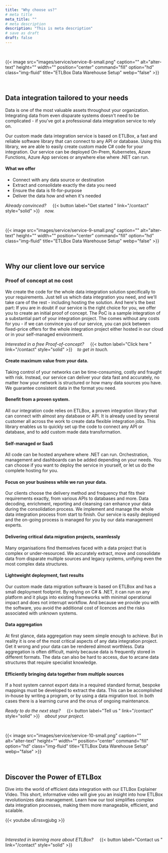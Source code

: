 ```yaml
---
title: "Why choose us?"
# meta title
meta_title: ""
# meta description
description: "This is meta description"
# save as draft
draft: false
---
```



<br />

{{< image src="images/service/service-8-small.png" caption="" alt="alter-text" height="" width="" position="center" command="fill" option="hd" class="img-fluid" title="ETLBox Data Warehouse Setup" webp="false" >}}

<br />

## Data integration tailored to your needs

Data is one of the most valuable assets throughout your organization. Integrating data from even disparate systems doesn't need to be complicated - if you've got a professional data integration service to rely on. 

Our custom made data integration service is based on ETLBox, a fast and reliable software library that can connect to any API or database. Using this library, we are able to easily create custom made C# code for your integration. Our service can be deployed On-Prem, Kubernetes, Azure Functions, Azure App services or anywhere else where .NET can run. 

#### What we offer

- Connect with any data source or destination
- Extract and consolidate exactly the data you need
- Ensure the data is fit-for-purpose
- Deliver the data how and when it's needed  

*Already convinced?* &nbsp;&nbsp;&nbsp;  {{< button label="Get started  " link="/contact" style="solid" >}} &nbsp;&nbsp; *now.*


<br />

{{< image src="images/service/service-9-small.png" caption="" alt="alter-text" height="" width="" position="center" command="fill" option="hd" class="img-fluid" title="ETLBox Data Warehouse Setup" webp="false" >}}

<br />

## Why our client love our service

### Proof of concept at no cost

We create the code for the whole data integration solution specifically to your requirements. Just tell us which data integration you need, and we'll take care of the rest - including hosting the solution. And here's the best part: If you are in doubt if our service is the right choice for you, we offer you to create an initial proof of concept. The PoC is a sample integration of a substantial part of your integration project. The comes without any costs for you - if we can convince you of our service, you can pick between fixed-price offers for the whole integration project either hosted in our cloud or in your self-managed environment.

*Interested in a free Proof-of-concept?* &nbsp;&nbsp;&nbsp;  {{< button label="Click here " link="/contact" style="solid" >}} &nbsp;&nbsp; *to get in touch.*

#### Create maximum value from your data.

Taking control of your networks can be time-consuming, costly and fraught with risk. Instead, our service can deliver your data fast and accurately, no matter how your network is structured or how many data sources you have. We guarantee consistent data in the format you need.

#### Benefit from a proven system.

All our integration code relies on ETLBox, a proven integration library that can connect with almost any database or API. It is already used by several customer all across the work to create data flexible integration jobs. This library enables us to quickly set up the code to connect any API or database, and to add custom made data transformation. 

#### Self-managed or SaaS

All code can be hosted anywhere where .NET can run. Orchestration, management and dashboards can be added depending on your needs. You can choose if you want to deploy the service in yourself, or let us do the complete hosting for you.

#### Focus on your business while we run your data.

Our clients choose the delivery method and frequency that fits their requirements exactly, from various APIs to databases and more.  Data decoding, enrichment, reporting and cleansing can enhance your data during the consolidation process. We implement and manage the whole data integration process from start to finish. Our service is easily deployed and the on-going process is managed for you by our data management experts.

#### Delivering critical data migration projects, seamlessly

Many organisations find themselves faced with a data project that is complex or under-resourced. We accurately extract, move and consolidate data from disparate multiple sources and legacy systems, unifying even the most complex data structures.

#### Lightweight deployment, fast results

Our custom made data migration software is based on ETLBox and has a small deployment footprint. By relying on C# & .NET, it can run on any platform and it plugs into existing frameworks with minimal operational impact and does not interrupt workflow. And because we provide you with the software, you avoid the additional cost of licences and the risks associated with unknown systems.

#### Data aggregation

At first glance, data aggregation may seem simple enough to achieve. But in reality it is one of the most critical aspects of any data integration project. Get it wrong and your data can be rendered almost worthless.
Data aggregation is often difficult, mainly because data is frequently stored in different formats. The data can also be hard to access, due to arcane data structures that require specialist knowledge.

#### Efficiently bringing data together from multiple sources

If a host system cannot export data in a required standard format, bespoke mappings must be developed to extract the data. This can be accomplished in-house by writing a program, or by using a data migration tool. In both cases there is a learning curve and the onus of ongoing maintenance.

*Ready to do the next step?* &nbsp;&nbsp;&nbsp;  {{< button label="Tell us " link="/contact" style="solid" >}} &nbsp;&nbsp; *about your project.*


<br />

{{< image src="images/service/service-10-small.png" caption="" alt="alter-text" height="" width="" position="center" command="fill" option="hd" class="img-fluid" title="ETLBox Data Warehouse Setup" webp="false" >}}

<br />

## Discover the Power of ETLBox

Dive into the world of efficient data integration with our ETLBox Explainer Video. This short, informative video will give you an insight into how ETLBox revolutionizes data management. Learn how our tool simplifies complex data integration processes, making them more manageable, efficient, and scalable.

{{< youtube uErssvgjubg >}}

<br />

*Interested in learning more about ETLBox?* &nbsp;&nbsp;&nbsp;  {{< button label="Contact us " link="/contact" style="solid" >}} &nbsp;&nbsp;
